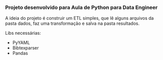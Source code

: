 ### Projeto desenvolvido para Aula de Python para Data Engineer

A ideia do projeto é construir um ETL simples, que lê alguns arquivos da pasta dados, faz uma transformação e salva na pasta resultados.

Libs necessárias:
- PyYAML
- Bibtexparser
- Pandas
